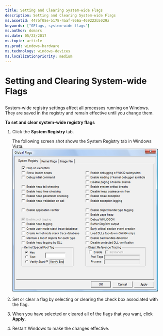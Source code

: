 ```yaml
---
title: Setting and Clearing System-wide Flags
description: Setting and Clearing System-wide Flags
ms.assetid: 447bf08e-b178-4aaf-956a-469222b5029a
keywords: ["GFlags, system-wide flags"]
ms.author: domars
ms.date: 05/23/2017
ms.topic: article
ms.prod: windows-hardware
ms.technology: windows-devices
ms.localizationpriority: medium
---
```


# Setting and Clearing System-wide Flags


## <span id="ddk_setting_and_clearing_system_wide_flags_dtools"></span><span id="DDK_SETTING_AND_CLEARING_SYSTEM_WIDE_FLAGS_DTOOLS"></span>


System-wide registry settings affect all processes running on Windows. They are saved in the registry and remain effective until you change them.

**To set and clear system-wide registry flags**

1.  Click the **System Registry** tab.

    The following screen shot shows the System Registry tab in Windows Vista.![screen shot of the system registry tab in windows vista](images/gflags-registry.png)

2.  Set or clear a flag by selecting or clearing the check box associated with the flag.

3.  When you have selected or cleared all of the flags that you want, click **Apply**.

4.  Restart Windows to make the changes effective.

 

 





